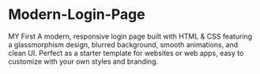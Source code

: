 # Modern-Login-Page
MY First A modern, responsive login page built with HTML &amp; CSS featuring a glassmorphism design, blurred background, smooth animations, and clean UI. Perfect as a starter template for websites or web apps, easy to customize with your own styles and branding.
